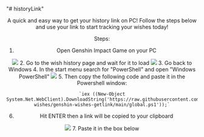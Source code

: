 "# historyLink" 
<center>
A quick and easy way to get your history link on PC! Follow the steps below and use your link to start tracking your wishes today!

Steps:
1. Open Genshin Impact Game on your PC
<img src="https://i.imgur.com/EGu7rg4.png">
2. Go to the wish history page and wait for it to load
<img src="https://i.imgur.com/xsg6rOF.png">
3. Go back to Windows
4. In the start menu search for "PowerShell" and open "Windows PowerShell"
<img src="https://i.imgur.com/3Xxgb7R.png">
5. Then copy the following code and paste it in the Powershell window:

    `iex ((New-Object System.Net.WebClient).DownloadString('https://raw.githubusercontent.com/genshin-wishes/genshin-wishes-getlink/main/global.ps1'));`

6. Hit ENTER then a link will be copied to your clipboard
<img src="https://i.imgur.com/jeuneHN.png">
7. Paste it in the box below
</center>